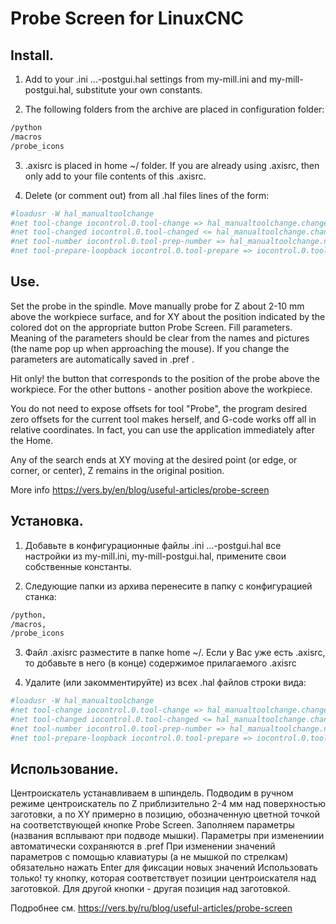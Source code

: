 # Probe Screen for LinuxCNC

 Install.
-----------------------------------------------------------------------------
1. Add to your .ini ...-postgui.hal settings from my-mill.ini and my-mill-postgui.hal, substitute your own constants.

2. The following folders from the archive are placed in configuration folder:
```sh
/python
/macros
/probe_icons
```

3. .axisrc is placed in home ~/ folder.
If you are already using .axisrc, then only add to your file contents of this .axisrc.

4. Delete (or comment out) from all .hal files lines of the form:
```sh
#loadusr -W hal_manualtoolchange
#net tool-change iocontrol.0.tool-change => hal_manualtoolchange.change
#net tool-changed iocontrol.0.tool-changed <= hal_manualtoolchange.changed
#net tool-number iocontrol.0.tool-prep-number => hal_manualtoolchange.number
#net tool-prepare-loopback iocontrol.0.tool-prepare => iocontrol.0.tool-prepared
```

Use.
----------------------------------------------------------------------------------
Set the probe in the spindle.
Move manually probe for Z about 2-10 mm above the workpiece surface, 
and for XY about the position indicated by the colored dot on the appropriate button Probe Screen.
Fill parameters. Meaning of the parameters should be clear from the names and pictures (the name pop up when approaching the mouse). If you change the parameters are automatically saved in .pref .

Hit only! the button that corresponds to the position of the probe above the workpiece. For the other buttons - another position above the workpiece.  

You do not need to expose offsets for tool "Probe", the program desired zero offsets for the current tool makes herself, and G-code works off all in relative coordinates. 
In fact, you can use the application immediately after the Home.


Any of the search ends at XY moving at the desired point (or edge, or corner, or center), Z remains in the original position.

More info https://vers.by/en/blog/useful-articles/probe-screen

 Установка.
-----------------------------------------------------------------------------
1. Добавьте в конфигурационные файлы .ini ...-postgui.hal все настройки из my-mill.ini, my-mill-postgui.hal, примените свои собственные константы.

2. Следующие папки из архива перенесите в папку с конфигурацией станка:
```sh
/python,
/macros,
/probe_icons
```

3. Файл .axisrc разместите в папке home ~/.
Если у Вас уже есть .axisrc, то добавьте в него (в конце) содержимое прилагаемого .axisrc

4. Удалите (или закомментируйте) из всех  .hal файлов строки вида:
```sh
#loadusr -W hal_manualtoolchange
#net tool-change iocontrol.0.tool-change => hal_manualtoolchange.change
#net tool-changed iocontrol.0.tool-changed <= hal_manualtoolchange.changed
#net tool-number iocontrol.0.tool-prep-number => hal_manualtoolchange.number
#net tool-prepare-loopback iocontrol.0.tool-prepare => iocontrol.0.tool-prepared
```

Использование.
----------------------------------------------------------------------------------
Центроискатель устанавливаем в шпиндель. Подводим в ручном режиме центроискатель по Z приблизительно 2-4 мм над поверхностью заготовки, а по XY примерно в позицию, обозначенную цветной точкой на соответствующей кнопке Probe Screen. Заполняем параметры (названия всплывают при подводе мышки). Параметры при изменениии автоматически сохраняются в .pref
При изменении значений параметров с помощью клавиатуры (а не мышкой по стрелкам) обязательно нажать Enter для фиксации новых значений
Использовать только! ту кнопку, которая соответствует позиции центроискателя над заготовкой. Для другой кнопки - другая позиция над заготовкой.

Подробнее см. https://vers.by/ru/blog/useful-articles/probe-screen
